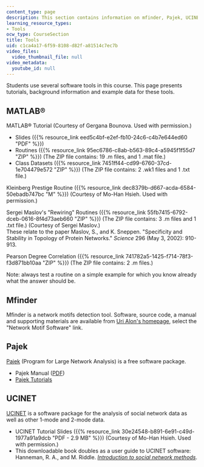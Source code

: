 ```yaml
---
content_type: page
description: This section contains information on mfinder, Pajek, UCINET.
learning_resource_types:
- Tools
ocw_type: CourseSection
title: Tools
uid: c1ca4a17-6f59-8108-d82f-a81514c7ec7b
video_files:
  video_thumbnail_file: null
video_metadata:
  youtube_id: null
---
```


Students use several software tools in this course. This page presents tutorials, background information and example data for these tools.

MATLAB®
-------

MATLAB® Tutorial (Courtesy of Gergana Bounova. Used with permission.)

*   Slides ({{% resource_link eed5c4bf-e2ef-fb10-24c6-c4b7e644ed60 "PDF" %}})
*   Routines ({{% resource_link 95ec6786-c8ab-b563-89c4-a5945f1f55d7 "ZIP" %}}) (The ZIP file contains: 19 .m files, and 1 .mat file.)
*   Class Datasets ({{% resource_link 7451ff44-cd99-6760-37cd-1e704479e572 "ZIP" %}}) (The ZIP file contains: 2 .wk1 files and 1 .txt file.)

Kleinberg Prestige Routine ({{% resource_link dec8379b-d667-acda-6584-50ebadb747bc "M" %}}) (Courtesy of Mo-Han Hsieh. Used with permission.)

Sergei Maslov's "Rewiring" Routines ({{% resource_link 55fb7415-6792-dceb-0616-8f4d73aeb660 "ZIP" %}}) (The ZIP file contains: 3 .m files and 1 .txt file.) (Courtesy of Sergei Maslov.)  
These relate to the paper Maslov, S., and K. Sneppen. "Specificity and Stability in Topology of Protein Networks." _Science_ 296 (May 3, 2002): 910-913.

Pearson Degree Correlation ({{% resource_link 741782a5-1425-f714-78f3-f3d871bb10aa "ZIP" %}}) (The ZIP file contains: 2 .m files.)

Note: always test a routine on a simple example for which you know already what the answer should be.

Mfinder
-------

Mfinder is a network motifs detection tool. Software, source code, a manual and supporting materials are available from [Uri Alon's homepage](http://www.weizmann.ac.il/mcb/UriAlon/), select the "Network Motif Software" link.

Pajek
-----

[Pajek](http://vlado.fmf.uni-lj.si/pub/networks/pajek/) (Program for Large Network Analysis) is a free software package.

*   Pajek Manual ([PDF](http://vlado.fmf.uni-lj.si/pub/networks/pajek/doc/pajekman.pdf))
*   [Pajek Tutorials](http://vlado.fmf.uni-lj.si/pub/networks/pajek/howto.htm)

UCINET
------

[UCINET](http://www.analytictech.com/ucinet/ucinet.htm) is a software package for the analysis of social network data as well as other 1-mode and 2-mode data.

*   UCINET Tutorial Slides ({{% resource_link 30e24548-b891-6e91-c49d-1977a91a9dcb "PDF - 2.9 MB" %}}) (Courtesy of Mo-Han Hsieh. Used with permission.)
*   This downloadable book doubles as a user guide to UCINET software: Hanneman, R. A., and M. Riddle. [_Introduction to social network methods_](http://faculty.ucr.edu/~hanneman/nettext/).
